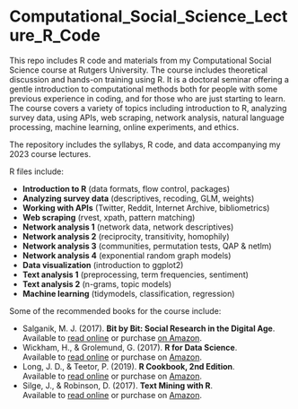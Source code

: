 # Computational_Social_Science_Lecture_R_Code

This repo includes R code and materials from my Computational Social Science course at Rutgers University. The course includes theoretical discussion and hands-on training using R. It is a doctoral seminar offering a gentle introduction to computational methods both for people with some previous experience in coding, and for those who are just starting to learn. The course covers a variety of topics including introduction to R, analyzing survey data, using APIs, web scraping, network analysis, natural language processing, machine learning, online experiments, and ethics.

 The repository includes the syllabys, R code, and data accompanying my 2023 course lectures. 

R files include: 

- **Introduction to R** (data formats, flow control, packages)
- **Analyzing survey data** (descriptives, recoding, GLM, weights)
- **Working with APIs** (Twitter, Reddit, Internet Archive, bibliometrics)
- **Web scraping** (rvest, xpath, pattern matching)
- **Network analysis 1** (network data, network descriptives)
- **Network analysis 2** (reciprocity, transitivity, homophily)
- **Network analysis 3** (communities, permutation tests, QAP & netlm)
- **Network analysis 4** (exponential random graph models)
- **Data visualization** (introduction to ggplot2)
- **Text analysis 1** (preprocessing, term frequencies, sentiment)
- **Text analysis 2** (n-grams, topic models)
- **Machine learning** (tidymodels, classification, regression)

Some of the recommended books for the course include:

- Salganik, M. J. (2017). **Bit by Bit: Social Research in the Digital Age**.<br />
  Available to [read online]( https://www.bitbybitbook.com/en/1st-ed/preface/) or purchase [on Amazon](https://www.amazon.com/Bit-Social-Research-Digital-Age/dp/0691196109/).
- Wickham, H., & Grolemund, G. (2017). **R for Data Science**.<br />
  Available to [read online]( https://r4ds.had.co.nz/) or purchase on [Amazon]( https://www.amazon.com/Data-Science-Transform-Visualize-Model/dp/1491910399/).
- Long, J. D., & Teetor, P. (2019). **R Cookbook, 2nd Edition**.<br />
   Available to [read online](https://rc2e.com/) or purchase on [Amazon]( https://www.amazon.com/Cookbook-Recipes-Analysis-Statistics-Graphics/dp/1492040681/).
- Silge, J., & Robinson, D. (2017). **Text Mining with R**.<br />
  Available to [read online](https://www.tidytextmining.com/) or purchase on [Amazon](https://www.amazon.com/gp/product/1491981652).
